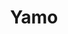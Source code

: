 ---
layout: place
title: "Yamo"
permalink: /california/san-francisco/yamo.html
stateAbbr: CA
stateName: California
cityName: San Francisco
place_id: ChIJWdqFtzx-j4ARmbqOHjZACP4
photos:
  - name: >-
      places/ChIJWdqFtzx-j4ARmbqOHjZACP4/photos/AeeoHcK71PRQ2LVAH3Y4SM4n9MC1_GI8iZ_vIF-KEuSUXqhXvfbzJJS1kVDmF3lnStzc_fhksKygw5t7aW3FxrXzH4_bpRH61pmbBK2wQF6FiIls_npqj7KP8qFRToB0RJPsSYQVYLoOsA4L48xxvEEOLFGiB8PGy-6G73c85sPwM4tfpUyNFQq1kjMzCK4EJmt-KDVCYRxjWFgFmq9eaGhTnb-Q5fnx4UVzWTDGQplZe3Rx1pLbKimy5tvvcdziM6fIM7rwgV-t_aaCs3-JHdSoK3VkxfjdzBvREfrZTozYNIjH_Tx3KtPntEt_SbGrj6d8azeeiHQqpB75_OZMU3vbCu8K8yu3F27JcBSsDhdhuPeI1mg3xxsBIcgO5FZePwiXe82pBu-KelEgaLz_NySYFPlAzjxiKPv6LXpliwBtMNfuYnhp
    widthPx: 3024
    heightPx: 4032
    authorAttributions:
      - displayName: Jesse Lee
        uri: https://maps.google.com/maps/contrib/105809324767030388498
        photoUri: >-
          https://lh3.googleusercontent.com/a-/ALV-UjXqc4Js_hbpSJyGd7HxE4_GSDRsIjYI5FHNMKdapkO7Vpm1mm0=s100-p-k-no-mo
    flagContentUri: >-
      https://www.google.com/local/imagery/report/?cb_client=maps_api_places.places_api&image_key=!1e10!2sCIHM0ogKEICAgIDNwebH7gE&hl=en-US
    googleMapsUri: >-
      https://www.google.com/maps/place//data=!3m4!1e2!3m2!1sCIHM0ogKEICAgIDNwebH7gE!2e10!4m2!3m1!1s0x808f7e3cb785da59:0xfe0840361e8eba99
  - name: >-
      places/ChIJWdqFtzx-j4ARmbqOHjZACP4/photos/AeeoHcI9FecDxd4o8SjwMcIUypszK5jp9i7M6fOexYgeayAtonqng1071NU1LebUuFUXinea3GHEmogR_ERk1LXEx1rynwwVkCuaNyQexBtxormtRmhvb9QjQ7fhsUPXCt2D961TaMchZFQmQ64FUacf_oec9Q-3FMub4B3-CjSniFby-ZR6q90Hzf37EivErD4Cv3uIhL9c1cygIq4ZEiTKJS29hP_ITBGjheyvMBwW8OYcM4QF1VH13uKZGOyH-Y1VOl4RSl1Xr1ejPFEkicbqvpT6p3NQX1gZXFsgr4zVK0sbbBEXpxiFBKxgeziTyHFDjKnHm7OcmlJc-kJ6DZQgvhs0RumSLYRC4XR7F8dacp1s9v2AneF_V6gWsx02krRosyjLtq47U1okwFo4lx00eu1uKeupMO9RoIroxsE94fSw0GZ9
    widthPx: 4800
    heightPx: 3600
    authorAttributions:
      - displayName: david bloom
        uri: https://maps.google.com/maps/contrib/101728000886665067982
        photoUri: >-
          https://lh3.googleusercontent.com/a-/ALV-UjXev30y6Yi89VXf-6k0LnJWm2Xj6T698EemPhlJZUuDg93zAWVC=s100-p-k-no-mo
    flagContentUri: >-
      https://www.google.com/local/imagery/report/?cb_client=maps_api_places.places_api&image_key=!1e10!2sCIHM0ogKEICAgIC3tZiLqgE&hl=en-US
    googleMapsUri: >-
      https://www.google.com/maps/place//data=!3m4!1e2!3m2!1sCIHM0ogKEICAgIC3tZiLqgE!2e10!4m2!3m1!1s0x808f7e3cb785da59:0xfe0840361e8eba99
  - name: >-
      places/ChIJWdqFtzx-j4ARmbqOHjZACP4/photos/AeeoHcJvG89FZ-XzPSVpGLt7UPmRyAzxWANV5219NeP4xE9oGmUebj_7sUcSRPdHVC84s5mm62zgATcCJFHTeoa3AetBaSoTR6oX8clgeUyX_l7MFni_d6rcj1MqdAemgEAn1QoV4aI2QwDAPtWuJltNHN4UWHvovBhvJUH3y6y_gFGAztTourJcNsXfZRrJpO0lB9YR4dQasx9pY0cqM28crSfbfHXBKVCPcWd7kReg-l90wI0kYeygPEtnm7n4iVcJjS3uKDsGrAXx28qo2sHAQcPh6HoFHifj7HeElW5g5JTfZ5_-z6fVCW2fgge-kOdKVsWzELfr0IFoqk7-GT-DJRyY7vzpqxQtG789dQAb0cTuvHvRX7QxLBvO1h9YKaV2m_XfvQ2UcZQDky8LdYtQoqpMePX8ZPkAmroPlNTGtoAZnpb_
    widthPx: 3024
    heightPx: 4032
    authorAttributions:
      - displayName: paridhi jain
        uri: https://maps.google.com/maps/contrib/102182734272444265551
        photoUri: >-
          https://lh3.googleusercontent.com/a-/ALV-UjW90j-BVQ7x-oZtJxaz7snhX2DF5pc28p5H1XAPlyl_Vh1HwOvzKA=s100-p-k-no-mo
    flagContentUri: >-
      https://www.google.com/local/imagery/report/?cb_client=maps_api_places.places_api&image_key=!1e10!2sCIHM0ogKEICAgMDAyuTa1wE&hl=en-US
    googleMapsUri: >-
      https://www.google.com/maps/place//data=!3m4!1e2!3m2!1sCIHM0ogKEICAgMDAyuTa1wE!2e10!4m2!3m1!1s0x808f7e3cb785da59:0xfe0840361e8eba99
  - name: >-
      places/ChIJWdqFtzx-j4ARmbqOHjZACP4/photos/AeeoHcJxHlNEAtPknW29VgBkxlbNpv3vK-OnSOqwnLBs4VF5x9YQqIIAy7iYZB4ohbm-7MNL0lN27-ekrix1B0xlb78IPd9o2xuUtX2JdIbQrSLF3qvPqaLe2YaFQkeQExjiArJRnbYGRPcs3oC9cJma542JFk5KN4Lmm5IAjsJUiuuvY0SDOJ6C1ZZrUW7f67S9BQU7_5ANsMXYVOylIKkrjLcdJuJztoEENhIyOylOi30sT77wFJFh8wUbAR8S7VcK0Rk0QOlNupkM4TLQ-Yi7M15x67X4Ief1aB2ellYQIDSyMNNIS3wi39Fs6yzjDcR5pA5YjlsY0HDP-OLmyE_RDdLLqBMvLmWb2Ur4MoDIBTHoIwgsz9LSpCdLvd6iifqZ_3VfltWBf3pyMEcXP2IrOI6KMqsvrbKbzBYQcRPy_rVeibYC
    widthPx: 4080
    heightPx: 3072
    authorAttributions:
      - displayName: Jesse Nichols
        uri: https://maps.google.com/maps/contrib/112144324685978067641
        photoUri: >-
          https://lh3.googleusercontent.com/a-/ALV-UjVlrEsuI6Nkn45qMXJlNXGk0JPliY2W-f6VVNUbE2dZuRozNqLSwQ=s100-p-k-no-mo
    flagContentUri: >-
      https://www.google.com/local/imagery/report/?cb_client=maps_api_places.places_api&image_key=!1e10!2sCIHM0ogKEICAgMDQ25flxAE&hl=en-US
    googleMapsUri: >-
      https://www.google.com/maps/place//data=!3m4!1e2!3m2!1sCIHM0ogKEICAgMDQ25flxAE!2e10!4m2!3m1!1s0x808f7e3cb785da59:0xfe0840361e8eba99
  - name: >-
      places/ChIJWdqFtzx-j4ARmbqOHjZACP4/photos/AeeoHcLM07ioZJ6_-Rgi3ErKmrfGDB7B4_nDfpUF-MjaCfjQ3AiBohU1wLriKbfTjvnW6CwVBDxaX-da4T3woaAqJdHNfaei3BxIRaurp6a0XfXfTgMJ64Gu9VncLWH-Nr-wHZd_LhA6DNtRvdGHQQPus826CSkRRByq6Z7t-P1Yb17ln7g9dfUBDCOGV6cg2kSEp4bkpauWte1sXc5MIDE0wFs8Xq0FagQ2cKLM7fljXnRm08d_4_ZY_mIiKg19dR1ZQz9i3OhgMjXvQrN3SfNjyNFfi77hTTasx7xhKI1bD8-SYcQKx9dg-_P2RmA0AGBgdsv4sw_vDgqikabv-jRaDKv8qNjVqLnsy9aHYYzBPkm7asV_bAeZGGWUTlK9NeLjBnkLB--qu95QLRrPeJBOA1WWmdgFOvAtdA3aSh9Yz8c
    widthPx: 4032
    heightPx: 3024
    authorAttributions:
      - displayName: Christian Lee
        uri: https://maps.google.com/maps/contrib/113402378191561116916
        photoUri: >-
          https://lh3.googleusercontent.com/a-/ALV-UjUn5-e1MUiDfmLhYEL16JKTETVjpOiEChKPp1QtL2mwoxiBJg7Q=s100-p-k-no-mo
    flagContentUri: >-
      https://www.google.com/local/imagery/report/?cb_client=maps_api_places.places_api&image_key=!1e10!2sCIHM0ogKEICAgIDGuJGoTg&hl=en-US
    googleMapsUri: >-
      https://www.google.com/maps/place//data=!3m4!1e2!3m2!1sCIHM0ogKEICAgIDGuJGoTg!2e10!4m2!3m1!1s0x808f7e3cb785da59:0xfe0840361e8eba99
  - name: >-
      places/ChIJWdqFtzx-j4ARmbqOHjZACP4/photos/AeeoHcJUDOrz39W805eseJzH5DuZbK7X20GX4qesoNGXeDZRg6dKqsUXexRFEAOMRD9RU2ecKymI828BZhyeq0hm5O9Q4BquCd1_1zZiim1wL-sQb4ZNzSu6IFnvYQxIXZYeWXeT4UUQk7gpdfDc2xXx26UNxBa7z-IEVohXK-fsZR1bN5YpEDoufqJ4Wiu_a6Nmz7OU6sSZhZGmDgeLgGQN5gqQF1V8EyPscZppaUl3-6ZaiHKoGYesJ3Ia5CAm-34poEAA-yZuM2f0_Cw971WlM7fKKvL5e2TCEVE_kCzwOxe_qLAcngdYqsO2A7R0kFSsGratgRDKfA0HsIKtgtRyq7-JHvx07l2gOHOhKYvyTCpk3N23_L3wVj-Zu9YqdqFCsrCbjDh-F9xB6_dV2cb06a1e23RktwL5UUOe04fIYmmkuYk
    widthPx: 750
    heightPx: 1000
    authorAttributions:
      - displayName: S Lee
        uri: https://maps.google.com/maps/contrib/115069345271695915689
        photoUri: >-
          https://lh3.googleusercontent.com/a/ACg8ocLi7AJ-VQui4Kv47Jjv60tulJD0OQ4J1oxbpDY8XPhPSKVmfA=s100-p-k-no-mo
    flagContentUri: >-
      https://www.google.com/local/imagery/report/?cb_client=maps_api_places.places_api&image_key=!1e10!2sCIHM0ogKEICAgIDXqJi0nwE&hl=en-US
    googleMapsUri: >-
      https://www.google.com/maps/place//data=!3m4!1e2!3m2!1sCIHM0ogKEICAgIDXqJi0nwE!2e10!4m2!3m1!1s0x808f7e3cb785da59:0xfe0840361e8eba99
  - name: >-
      places/ChIJWdqFtzx-j4ARmbqOHjZACP4/photos/AeeoHcJgDQvA4FD1kHNvMxic3lYhsi3k9hspEzIxHyiCJvJQw7qQZAz17VmN3MjVXEPB-i0L8B1wQusvwJn4zFocxNUY5-llodDRfTzBQ5xuYmNyRHGUOHYSDLnn0xZ0xPdhZxQS0eBk5jzQLE25htkMtDNWbvumQ-4dGiAIKAVDBxlacghfmhvB4dYZjhNofeZLtq_VGVL3qypweBvUev5rZm94zdTn7FcByQG702OBBHnyGCfGnen3PIzwQho6w_JWzmYZFPegqy4ieJTgXDWPpqqXrwDnkN7M4tLPHuKzIav233-D45Zj37Ugxil6AZNHDugzyFeeouu4nABa63sw1_EhJshfx3KOu0in1Zy4LIaXv3--5PsuQRGN6ds6aM19h-LfGtI9ojbujIPKy-_zeKsseuTPDGAoPQFMzezd-gW19w
    widthPx: 4032
    heightPx: 3024
    authorAttributions:
      - displayName: paridhi jain
        uri: https://maps.google.com/maps/contrib/102182734272444265551
        photoUri: >-
          https://lh3.googleusercontent.com/a-/ALV-UjW90j-BVQ7x-oZtJxaz7snhX2DF5pc28p5H1XAPlyl_Vh1HwOvzKA=s100-p-k-no-mo
    flagContentUri: >-
      https://www.google.com/local/imagery/report/?cb_client=maps_api_places.places_api&image_key=!1e10!2sCIHM0ogKEICAgMDAyuTaNw&hl=en-US
    googleMapsUri: >-
      https://www.google.com/maps/place//data=!3m4!1e2!3m2!1sCIHM0ogKEICAgMDAyuTaNw!2e10!4m2!3m1!1s0x808f7e3cb785da59:0xfe0840361e8eba99
  - name: >-
      places/ChIJWdqFtzx-j4ARmbqOHjZACP4/photos/AeeoHcJKqVn1u707fmu4z5K0YqpJjJDaGOBsupBNOc4ct7PdON-I0dqP14tw3OtUJ7ydOsfWKlqIwmmFmLmkA8FLOgo4-znVy73jjZ4cZZJ8b6X8Yk7OlCgnQw0HnXPPDmYosrfyMZ_KVMn4N1rFK_EOV8AUzkAP4lo332asqVOFLZJ2nWhHzrQZAarNyZRZUrs6rxaZYa6Vnqf47S9vKVRPnPnb0wrnDXr-iFTueY8wPvMsXT-vV2K3Z-IyyQgR61p9bj-lOzmTspaYyeFdaozbumwK_IW9aGgIHl-BdwO_R2MEejJF2m_iOwci5ge1k47WCHx52nbJbnMrgy5s3RVpsPfdX-pjeVGZwZLOadQfhBIYgKOsVLXilQd7ilR7M_0DbjXkt5nnbUOhmWX2hz_FHcmBrlCtWFEALts2BCX6P-P2GQ
    widthPx: 4032
    heightPx: 3024
    authorAttributions:
      - displayName: Adele
        uri: https://maps.google.com/maps/contrib/103940131299033381008
        photoUri: >-
          https://lh3.googleusercontent.com/a-/ALV-UjUpfjR4aJoV1mDkoOpvpQ3AeDxlq6lV_Zt7nC8Z07H-GqH5oZJDxQ=s100-p-k-no-mo
    flagContentUri: >-
      https://www.google.com/local/imagery/report/?cb_client=maps_api_places.places_api&image_key=!1e10!2sCIHM0ogKEICAgICTvaP2aQ&hl=en-US
    googleMapsUri: >-
      https://www.google.com/maps/place//data=!3m4!1e2!3m2!1sCIHM0ogKEICAgICTvaP2aQ!2e10!4m2!3m1!1s0x808f7e3cb785da59:0xfe0840361e8eba99
  - name: >-
      places/ChIJWdqFtzx-j4ARmbqOHjZACP4/photos/AeeoHcLU1yEhhUmgkQE5gBpIcNz-etz_pUj5TauOGJYidLHpfjzl85tCN3Zk7K-U3vccTkFp60HZr742bFJgrky8NLMB3ocW4G0pEp35xcaZ3e_HDkuK5zaMdl0QzA9nXSpkk9hBcfzOhUvKZCcQiSNUrAr4OHN7SRUcQWYUzWC6EEyySZdIVyn3VqFlW3Hwez_BGJoakHvQel_DjGjOV1ZbNeHxD_6PCHMbxg562mMVgUsK8Z-4DuvyuVg7GM26PufJ7ppiNUadgMg0f1EOVnPsfapkTogRgSp7VEjADoQD0nBsC_pSzycUvOFmGj3aFCy59kZefZPKOiun0-wlgc0v4GN4M8M-4mDA2MlZB2ROsPsYYdqYFOZF4QFWjAoP9Ke_uKZFoAM7tT_r0qYjl5RWGrQ6voT_7zlLfLRI3urjq79Zmw
    widthPx: 3024
    heightPx: 4032
    authorAttributions:
      - displayName: Spencer Browning
        uri: https://maps.google.com/maps/contrib/101243936854883109186
        photoUri: >-
          https://lh3.googleusercontent.com/a-/ALV-UjWZqB6OBf0l39UmbiYNOHfT0iNA60Ff8KxHysgrVyCdtysi_hCj=s100-p-k-no-mo
    flagContentUri: >-
      https://www.google.com/local/imagery/report/?cb_client=maps_api_places.places_api&image_key=!1e10!2sCIHM0ogKEICAgICb85rYVA&hl=en-US
    googleMapsUri: >-
      https://www.google.com/maps/place//data=!3m4!1e2!3m2!1sCIHM0ogKEICAgICb85rYVA!2e10!4m2!3m1!1s0x808f7e3cb785da59:0xfe0840361e8eba99
  - name: >-
      places/ChIJWdqFtzx-j4ARmbqOHjZACP4/photos/AeeoHcK7bFbKUcfZMdhP5B0DMHflt03SB_PmLYDcvOtbYc11u3yb_JcEjhITHvQnw-rp5E22Dv-q1z9Jy0_9sP-LeetAfhvAlugEdko88CndjRx4QNWwy_gF4AakOaKmzvuF7Tmy0t0h6D2XFa-VKitoEICIPIXqdWXqHgcexmY1pJnjLN-gi5Hw5Y5B2mssOeWUQwFILiIxP7BkqtmuRwW2sLR5Qj5pxiyH7M5WgBhYEd-6Zouq7UHJg3wdslV6xbA8QkwE_4mGl8q5uvenVJiZK-c1hODLF26JCFqxl70P4ngsi-v-5R36aw5L3HTiqLSMtu1hKsYYccDP_87rkyqW7nel-KfIFnt5DmF9kpVrzbovCkJqHvmedByZOSUq1S-0elH5v9Ss7E_b986gABwWr6JQoufgTwG0OTOdGkNtNRVuyQ
    widthPx: 3060
    heightPx: 4080
    authorAttributions:
      - displayName: Asha Krish
        uri: https://maps.google.com/maps/contrib/111556084073815403752
        photoUri: >-
          https://lh3.googleusercontent.com/a-/ALV-UjXfqiUnN6PNE6XOQAvuGKnDJgOpmxVONdSbh6GUldat2r6PFU0=s100-p-k-no-mo
    flagContentUri: >-
      https://www.google.com/local/imagery/report/?cb_client=maps_api_places.places_api&image_key=!1e10!2sCIHM0ogKEICAgIDn7YrpAg&hl=en-US
    googleMapsUri: >-
      https://www.google.com/maps/place//data=!3m4!1e2!3m2!1sCIHM0ogKEICAgIDn7YrpAg!2e10!4m2!3m1!1s0x808f7e3cb785da59:0xfe0840361e8eba99
address: 3406 18th St, San Francisco, CA 94110, USA
street: 3406 18th St
city: San Francisco
state: CA
zip: '94110'
country: USA
neighborhood: Mission District
latitude: '37.762001'
longitude: '-122.419628'
accessibility_options:
  wheelchairAccessibleParking: false
  wheelchairAccessibleSeating: false
business_status: OPERATIONAL
name: Yamo
google_maps_links:
  directionsUri: >-
    https://www.google.com/maps/dir//''/data=!4m7!4m6!1m1!4e2!1m2!1m1!1s0x808f7e3cb785da59:0xfe0840361e8eba99!3e0
  placeUri: https://maps.google.com/?cid=18304951286632463001
  writeAReviewUri: >-
    https://www.google.com/maps/place//data=!4m3!3m2!1s0x808f7e3cb785da59:0xfe0840361e8eba99!12e1
  reviewsUri: >-
    https://www.google.com/maps/place//data=!4m4!3m3!1s0x808f7e3cb785da59:0xfe0840361e8eba99!9m1!1b1
  photosUri: >-
    https://www.google.com/maps/place//data=!4m3!3m2!1s0x808f7e3cb785da59:0xfe0840361e8eba99!10e5
primary_type: Restaurant
opening_hours:
  regular: null
  current: null
secondary_opening_hours:
  regular:
    weekdayDescriptions: null
    type: null
  current:
    weekdayDescriptions: null
    type: null
phone: (415) 553-8911
price_level: PRICE_LEVEL_INEXPENSIVE
price_range: $1 &ndash; $10
rating: '4.4'
rating_count: 793
website: https://yamosf.net/
description: >-
  Hole-in-the-wall, cash-only Burmese restaurant for quick, cheap meals served
  from an open kitchen.
reviews:
  - name: >-
      places/ChIJWdqFtzx-j4ARmbqOHjZACP4/reviews/ChdDSUhNMG9nS0VJQ0FnTURBeXVUYXB3RRAB
    relativePublishTimeDescription: 2 months ago
    rating: 5
    text:
      text: >-
        Such a good experience! The food just hits the spot! We had Tea leaf
        salad, egg rolls, tofu house noodles with their chili oil. All of this
        just for $21!! Everything is under 8 bucks .. cash only.. 8 seats to
        dine in.. must try!
      languageCode: en
    originalText:
      text: >-
        Such a good experience! The food just hits the spot! We had Tea leaf
        salad, egg rolls, tofu house noodles with their chili oil. All of this
        just for $21!! Everything is under 8 bucks .. cash only.. 8 seats to
        dine in.. must try!
      languageCode: en
    authorAttribution:
      displayName: paridhi jain
      uri: https://www.google.com/maps/contrib/102182734272444265551/reviews
      photoUri: >-
        https://lh3.googleusercontent.com/a-/ALV-UjW90j-BVQ7x-oZtJxaz7snhX2DF5pc28p5H1XAPlyl_Vh1HwOvzKA=s128-c0x00000000-cc-rp-mo-ba4
    publishTime: '2025-02-08T04:06:18.938248Z'
    flagContentUri: >-
      https://www.google.com/local/review/rap/report?postId=ChdDSUhNMG9nS0VJQ0FnTURBeXVUYXB3RRAB&d=17924085&t=1
    googleMapsUri: >-
      https://www.google.com/maps/reviews/data=!4m6!14m5!1m4!2m3!1sChdDSUhNMG9nS0VJQ0FnTURBeXVUYXB3RRAB!2m1!1s0x808f7e3cb785da59:0xfe0840361e8eba99
  - name: >-
      places/ChIJWdqFtzx-j4ARmbqOHjZACP4/reviews/ChZDSUhNMG9nS0VJQ0FnSURReXBHSkNnEAE
    relativePublishTimeDescription: a month ago
    rating: 5
    text:
      text: >-
        Left a five star review 8 years ago, and I stand by it. This little
        Burmese greasy spoon is always great and super cheap. Even if the ladies
        behind the counter seem generally uninterested in having you there.
        Perhaps that's half the appeal. Worth the short wait to get a seat.
        Bring cash!
      languageCode: en
    originalText:
      text: >-
        Left a five star review 8 years ago, and I stand by it. This little
        Burmese greasy spoon is always great and super cheap. Even if the ladies
        behind the counter seem generally uninterested in having you there.
        Perhaps that's half the appeal. Worth the short wait to get a seat.
        Bring cash!
      languageCode: en
    authorAttribution:
      displayName: Jesse Nichols
      uri: https://www.google.com/maps/contrib/112144324685978067641/reviews
      photoUri: >-
        https://lh3.googleusercontent.com/a-/ALV-UjVlrEsuI6Nkn45qMXJlNXGk0JPliY2W-f6VVNUbE2dZuRozNqLSwQ=s128-c0x00000000-cc-rp-mo-ba5
    publishTime: '2025-03-14T15:36:45.612595Z'
    flagContentUri: >-
      https://www.google.com/local/review/rap/report?postId=ChZDSUhNMG9nS0VJQ0FnSURReXBHSkNnEAE&d=17924085&t=1
    googleMapsUri: >-
      https://www.google.com/maps/reviews/data=!4m6!14m5!1m4!2m3!1sChZDSUhNMG9nS0VJQ0FnSURReXBHSkNnEAE!2m1!1s0x808f7e3cb785da59:0xfe0840361e8eba99
  - name: >-
      places/ChIJWdqFtzx-j4ARmbqOHjZACP4/reviews/ChZDSUhNMG9nS0VJQ0FnSURYcUppMEx3EAE
    relativePublishTimeDescription: 5 months ago
    rating: 5
    text:
      text: >-
        Yamo is a tiny (and I mean tiny - as in there's the kitchen and right up
        against it there's diner-style seating consisting of maybe 10 stools
        total) restaurant located in the heart of the Mission district. Given
        the small size of the restaurant, many patrons decide to order out;
        however, there is still the option to dine in, but bear in mind you may
        experience a bit of a wait due to the limited real estate. That being
        said - what the restaurant lacks in size, it makes up for in the flavor
        of its food - a straightforward simple menu consisting of classic
        Burmese dishes alongside a variety of other Asian flavors. One last
        thing to keep in mind, is that they are a CASH ONLY establishment, so
        make sure you have cash on hand if you want to dine here!


        My partner and I arrived on Thursday afternoon around 6pm and waited
        about 15-20 minutes to be seated. There isn't a formal waitlist, rather
        dine-in patrons sort of line-up outside the restaurant and the staff
        members (which consist of a mother-daughter duo) call each party in soon
        as there is space. Service is quite quick and you get to watch your food
        prepared right in front of you! We decided to order their tea leaf
        salad, the black bean fish, and Yamo house noodles. If you'd like to
        grab a drink, they direct you to their refrigerator and you're welcome
        to help yourself (drinks are $2 each).


        Our food was ready to eat in about 10-15 minutes, which was astounding
        to me. We started first with the tea leaf salad, a classic Burmese dish,
        with a spicy kick to it. As someone who does not handle their spice
        well, I quickly went to the fridge to grab a drink - a can of Cactus
        Cooler, which is an orange pineapple soda (something I've never seen
        before actually). Despite the spice, the tea leaf salad was light and
        delicious, with the nuts providing a satisfying crunch as well. The
        black bean fish came paired with rice and was delicious. My only comment
        would be that the sauce itself seemed a bit thin, and not as thick as I
        would have liked it; however, that just might be a personal preference.
        The highlight of the meal was definitely their Yamo house noodles - I
        highly recommend it to anyone who comes to dine here. The richly
        flavored garlic noodles paired with your protein of choice, makes for a
        very filling bite - and for only $8, what a steal. Most entrees here are
        just $8 - and for us our meal in total came out to $26 before tip (of
        which they definitely deserve).


        If you're looking for some delicious Burmese/Asian food, then Yamo has
        to be on your list of places to try next!
      languageCode: en
    originalText:
      text: >-
        Yamo is a tiny (and I mean tiny - as in there's the kitchen and right up
        against it there's diner-style seating consisting of maybe 10 stools
        total) restaurant located in the heart of the Mission district. Given
        the small size of the restaurant, many patrons decide to order out;
        however, there is still the option to dine in, but bear in mind you may
        experience a bit of a wait due to the limited real estate. That being
        said - what the restaurant lacks in size, it makes up for in the flavor
        of its food - a straightforward simple menu consisting of classic
        Burmese dishes alongside a variety of other Asian flavors. One last
        thing to keep in mind, is that they are a CASH ONLY establishment, so
        make sure you have cash on hand if you want to dine here!


        My partner and I arrived on Thursday afternoon around 6pm and waited
        about 15-20 minutes to be seated. There isn't a formal waitlist, rather
        dine-in patrons sort of line-up outside the restaurant and the staff
        members (which consist of a mother-daughter duo) call each party in soon
        as there is space. Service is quite quick and you get to watch your food
        prepared right in front of you! We decided to order their tea leaf
        salad, the black bean fish, and Yamo house noodles. If you'd like to
        grab a drink, they direct you to their refrigerator and you're welcome
        to help yourself (drinks are $2 each).


        Our food was ready to eat in about 10-15 minutes, which was astounding
        to me. We started first with the tea leaf salad, a classic Burmese dish,
        with a spicy kick to it. As someone who does not handle their spice
        well, I quickly went to the fridge to grab a drink - a can of Cactus
        Cooler, which is an orange pineapple soda (something I've never seen
        before actually). Despite the spice, the tea leaf salad was light and
        delicious, with the nuts providing a satisfying crunch as well. The
        black bean fish came paired with rice and was delicious. My only comment
        would be that the sauce itself seemed a bit thin, and not as thick as I
        would have liked it; however, that just might be a personal preference.
        The highlight of the meal was definitely their Yamo house noodles - I
        highly recommend it to anyone who comes to dine here. The richly
        flavored garlic noodles paired with your protein of choice, makes for a
        very filling bite - and for only $8, what a steal. Most entrees here are
        just $8 - and for us our meal in total came out to $26 before tip (of
        which they definitely deserve).


        If you're looking for some delicious Burmese/Asian food, then Yamo has
        to be on your list of places to try next!
      languageCode: en
    authorAttribution:
      displayName: S Lee
      uri: https://www.google.com/maps/contrib/115069345271695915689/reviews
      photoUri: >-
        https://lh3.googleusercontent.com/a/ACg8ocLi7AJ-VQui4Kv47Jjv60tulJD0OQ4J1oxbpDY8XPhPSKVmfA=s128-c0x00000000-cc-rp-mo-ba5
    publishTime: '2024-10-23T13:45:30.057208Z'
    flagContentUri: >-
      https://www.google.com/local/review/rap/report?postId=ChZDSUhNMG9nS0VJQ0FnSURYcUppMEx3EAE&d=17924085&t=1
    googleMapsUri: >-
      https://www.google.com/maps/reviews/data=!4m6!14m5!1m4!2m3!1sChZDSUhNMG9nS0VJQ0FnSURYcUppMEx3EAE!2m1!1s0x808f7e3cb785da59:0xfe0840361e8eba99
  - name: >-
      places/ChIJWdqFtzx-j4ARmbqOHjZACP4/reviews/ChZDSUhNMG9nS0VJQ0FnSUMzdFppTFNnEAE
    relativePublishTimeDescription: 5 months ago
    rating: 5
    text:
      text: >-
        DON'T TELL ANYONE ABOUT YAMO, the tiny 7-seat Burmese food counter in
        the Mission. Amazeballs food, cheap AF, atmosphere for days. Also
        carryout, but you gotta order in- person cuz no phone. Cash only. Eat
        quick, then give up your stool to the next body
      languageCode: en
    originalText:
      text: >-
        DON'T TELL ANYONE ABOUT YAMO, the tiny 7-seat Burmese food counter in
        the Mission. Amazeballs food, cheap AF, atmosphere for days. Also
        carryout, but you gotta order in- person cuz no phone. Cash only. Eat
        quick, then give up your stool to the next body
      languageCode: en
    authorAttribution:
      displayName: david bloom
      uri: https://www.google.com/maps/contrib/101728000886665067982/reviews
      photoUri: >-
        https://lh3.googleusercontent.com/a-/ALV-UjXev30y6Yi89VXf-6k0LnJWm2Xj6T698EemPhlJZUuDg93zAWVC=s128-c0x00000000-cc-rp-mo-ba4
    publishTime: '2024-11-07T18:38:04.126888Z'
    flagContentUri: >-
      https://www.google.com/local/review/rap/report?postId=ChZDSUhNMG9nS0VJQ0FnSUMzdFppTFNnEAE&d=17924085&t=1
    googleMapsUri: >-
      https://www.google.com/maps/reviews/data=!4m6!14m5!1m4!2m3!1sChZDSUhNMG9nS0VJQ0FnSUMzdFppTFNnEAE!2m1!1s0x808f7e3cb785da59:0xfe0840361e8eba99
  - name: >-
      places/ChIJWdqFtzx-j4ARmbqOHjZACP4/reviews/ChZDSUhNMG9nS0VJQ0FnSUNIOGJ6WE5REAE
    relativePublishTimeDescription: 7 months ago
    rating: 5
    text:
      text: >-
        Excellent food and service, especially given the price! 8 total seats in
        total, run by a woman and her mom. Recommend the tea salad especially,
        but you won’t go wrong with anything on the menu. Be prepared to wait if
        you wish to dine in, but they also do take out with is a bit faster.
      languageCode: en
    originalText:
      text: >-
        Excellent food and service, especially given the price! 8 total seats in
        total, run by a woman and her mom. Recommend the tea salad especially,
        but you won’t go wrong with anything on the menu. Be prepared to wait if
        you wish to dine in, but they also do take out with is a bit faster.
      languageCode: en
    authorAttribution:
      displayName: Cindy Ma
      uri: https://www.google.com/maps/contrib/115447735241212006302/reviews
      photoUri: >-
        https://lh3.googleusercontent.com/a/ACg8ocKNkD1Hx-46GrGeU8sdWArwvaUlw2wn6PK5AryuTrcIIdnAiw=s128-c0x00000000-cc-rp-mo-ba6
    publishTime: '2024-09-06T02:53:45.897489Z'
    flagContentUri: >-
      https://www.google.com/local/review/rap/report?postId=ChZDSUhNMG9nS0VJQ0FnSUNIOGJ6WE5REAE&d=17924085&t=1
    googleMapsUri: >-
      https://www.google.com/maps/reviews/data=!4m6!14m5!1m4!2m3!1sChZDSUhNMG9nS0VJQ0FnSUNIOGJ6WE5REAE!2m1!1s0x808f7e3cb785da59:0xfe0840361e8eba99
parking_options:
  freeParkingLot: false
  paidStreetParking: true
  valetParking: false
payment_options:
  acceptsCashOnly: true
allow_dogs: null
curbside_pickup: null
delivery: null
dine_in: true
good_for_children: false
good_for_groups: false
good_for_sports: false
live_music: false
menu_for_children: false
outdoor_seating: false
reservable: false
restroom: true
serves_beer: false
serves_breakfast: false
serves_brunch: false
serves_cocktails: false
serves_coffee: false
serves_dinner: true
serves_dessert: false
serves_lunch: true
serves_vegetarian_food: true
serves_wine: false
takeout: true

---